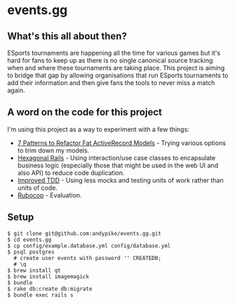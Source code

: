 events.gg
=========

What's this all about then?
---------------------------

ESports tournaments are happening all the time for various games but it's hard for fans to keep up as there is no single canonical source tracking when and where these tournaments are taking place. This project is aiming to bridge that gap by allowing organisations that run ESports tournaments to add their information and then give fans the tools to never miss a match again.

A word on the code for this project
-----------------------------------

I'm using this project as a way to experiment with a few things:

* [7 Patterns to Refactor Fat ActiveRecord Models](http://blog.codeclimate.com/blog/2012/10/17/7-ways-to-decompose-fat-activerecord-models/) - Trying various options to trim down my models.
* [Hexagonal Rails](http://www.youtube.com/watch?v=CGN4RFkhH2M) - Using interaction/use case classes to encapsulate business logic (especially those that might be used in the web UI and also API) to reduce code duplication.
* [Improved TDD](http://vimeo.com/68375232) - Using less mocks and testing units of work rather than units of code.
* [Rubocop](https://github.com/bbatsov/rubocop) - Evaluation.

Setup
-----

```
$ git clone git@github.com:andypike/events.gg.git
$ cd events.gg
$ cp config/example.database.yml config/database.yml
$ psql postgres
  # create user events with password '' CREATEDB;
  # \q
$ brew install qt
$ brew install imagemagick
$ bundle
$ rake db:create db:migrate
$ bundle exec rails s
```

